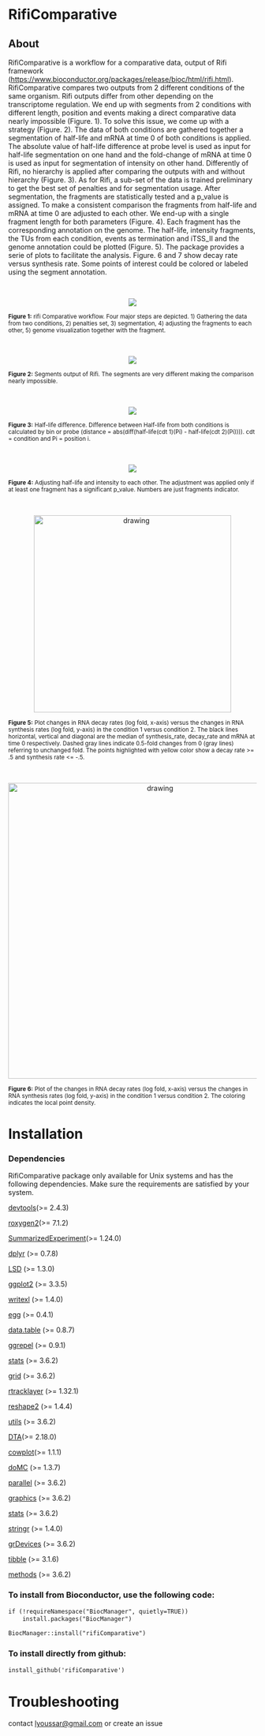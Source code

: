 # RifiComparative

## About

RifiComparative is a workflow for a comparative data, output of Rifi framework (<https://www.bioconductor.org/packages/release/bioc/html/rifi.html>). RifiComparative compares two outputs from 2 different conditions of the same organism. Rifi outputs differ from other depending on the transcriptome regulation. We end up with segments from 2 conditions with different length, position and events making a direct comparative data nearly impossible (Figure. 1). To solve this issue, we come up with a strategy (Figure. 2). The data of both conditions are gathered together a segmentation of half-life and mRNA at time 0 of both conditions is applied. The absolute value of half-life difference at probe level is used as input for half-life segmentation on one hand and the fold-change of mRNA at time 0 is used as input for segmentation of intensity on other hand. Differently of Rifi, no hierarchy is applied after comparing the outputs with and without hierarchy (Figure. 3). As for Rifi, a sub-set of the data is trained preliminary to get the best set of penalties and for segmentation usage. After segmentation, the fragments are statistically tested and a p_value is assigned. To make a consistent comparison the fragments from half-life and mRNA at time 0 are adjusted to each other. We end-up with a single fragment length for both parameters (Figure. 4). Each fragment has the corresponding annotation on the genome. The half-life, intensity fragments, the TUs from each condition, events as termination and iTSS_II and the genome annotation could be plotted (Figure. 5).
The package provides a serie of plots to facilitate the analysis. Figure. 6 and 7 show decay rate versus synthesis rate. Some points of interest could be colored or labeled using the segment annotation.

<br/> <p align="center"> <img src="https://github.com/CyanolabFreiburg/rifiComparative/blob/main/vignettes/rifiComparative_workflow.png"/> </p> <sub> <b>Figure 1:</b> rifi Comparative workflow. Four major steps are depicted. 1) Gathering the data from two conditions, 2) penalties set, 3) segmentation, 4) adjusting the fragments to each other, 5) genome visualization together with the fragment. </sub>

<br/> <p align="center"> <img src="https://github.com/CyanolabFreiburg/rifiComparative/blob/main/vignettes/Half-life_Fragments_two_conditions.png"/> </p>

<sub> <b>Figure 2:</b> Segments output of Rifi. The segments are very different making the comparison nearly impossible. </sub>

<br/> <p align="center"> <img src="https://github.com/CyanolabFreiburg/rifiComparative/blob/main/vignettes/Half-life_difference.png"/> </p>

<sub> <b> Figure 3:</b> Half-life difference. Difference between Half-life from both conditions is calculated by bin or probe (distance = abs(diff(half-life(cdt 1)(Pi) - half-life(cdt 2)(Pi)))). cdt = condition and Pi = position i. </sub>

<br/> <p align="center"> <img src="https://github.com/CyanolabFreiburg/rifiComparative/blob/main/vignettes/adjusting_fragments.png"/> </p>

<sub> <b> Figure 4:</b> Adjusting half-life and intensity to each other. The adjustment was applied only if at least one fragment has a significant p_value. Numbers are just fragments indicator.</sub>

<br/> <p align="center"> <img src="https://github.com/CyanolabFreiburg/rifiComparative/blob/main/vignettes/Decay_rate_vs_Synthesis_rate.png" alt="drawing" width="400"/> </p>

<sub> <b> Figure 5:</b> Plot changes in RNA decay rates (log fold, x-axis) versus the changes in RNA synthesis rates (log fold, y-axis) in the condition 1 versus condition 2. The black lines horizontal, vertical and diagonal are the median of synthesis_rate, decay_rate and mRNA at time 0 respectively. Dashed gray lines indicate 0.5-fold changes from 0 (gray lines) referring to unchanged fold. The points highlighted with yellow color show a decay rate \>= .5 and synthesis rate \<= -.5. </sub>

<br/> <p align="center"> <img src="https://github.com/CyanolabFreiburg/rifiComparative/blob/main/vignettes/heatscatter_Decay_rate_vs_Synthesis_rate.png" alt="drawing" width="600"/> </p> 

<sub> <b> Figure 6:</b> Plot of the changes in RNA decay rates (log fold, x-axis) versus the changes in RNA synthesis rates (log fold, y-axis) in the condition 1 versus condition 2. The coloring indicates the local point density. </sub>

# Installation

### Dependencies

RifiComparative package only available for Unix systems and has the following dependencies. Make sure the requirements are satisfied by your system.

[devtools](https://rdocumentation.org/packages/devtools/versions/2.4.3)(\>= 2.4.3)

[roxygen2](https://cran.r-project.org/web/packages/roxygen2/index.html)(\>= 7.1.2)

[SummarizedExperiment](https://bioconductor.org/packages/release/bioc/html/SummarizedExperiment.html)(\>= 1.24.0)

[dplyr](https://rdocumentation.org/packages/dplyr/versions/0.7.8) (\>= 0.7.8)

[LSD](https://www.rdocumentation.org/packages/ScottKnott/versions/1.3-0/) (\>= 1.3.0)

[ggplot2](https://ggplot2.tidyverse.org/) (\>= 3.3.5)

[writexl](https://www.rdocumentation.org/packages/writexl/versions/1.4.0/) (\>= 1.4.0)

[egg](https://www.rdocumentation.org/packages/scales/versions/0.4.1) (\>= 0.4.1)

[data.table](https://www.rdocumentation.org/packages/msSPChelpR/versions/0.8.7/) (\>= 0.8.7)

[ggrepel](https://www.rdocumentation.org/packages/ggrepel/versions/0.9.1/) (\>= 0.9.1)

[stats](https://rdocumentation.org/packages/stats/versions/3.6.2) (\>= 3.6.2)

[grid](https://www.rdocumentation.org/packages/graphics/versions/3.6.2/topics/grid) (\>= 3.6.2)

[rtracklayer](https://www.rdocumentation.org/packages/rtracklayer/versions/1.32.1) (\>= 1.32.1)

[reshape2](https://rdocumentation.org/packages/reshape2/versions/1.4.4) (\>= 1.4.4)

[utils](https://rdocumentation.org/packages/utils/versions/3.6.2) (\>= 3.6.2)

[DTA](https://rdocumentation.org/packages/DTA/versions/2.18.0)(\>= 2.18.0)

[cowplot](https://rdocumentation.org/packages/cowplot/versions/1.1.1)(\>= 1.1.1)

[doMC](https://cran.r-project.org/web/packages/doMC/index.html) (\>= 1.3.7)

[parallel](https://rdocumentation.org/packages/parallel/versions/3.6.2) (\>= 3.6.2)

[graphics](https://rdocumentation.org/packages/graphics/versions/3.6.2) (\>= 3.6.2)

[stats](https://rdocumentation.org/packages/stats/versions/3.6.2) (\>= 3.6.2)

[stringr](https://www.rdocumentation.org/packages/stringr/versions/1.4.0) (\>= 1.4.0)

[grDevices](https://rdocumentation.org/packages/grDevices/versions/3.6.2) (\>= 3.6.2)

[tibble](https://rdocumentation.org/packages/tibble/versions/3.1.6) (\>= 3.1.6)

[methods](https://rdocumentation.org/packages/methods/versions/3.6.2) (\>= 3.6.2)

### To install from Bioconductor, use the following code:

``` html
if (!requireNamespace("BiocManager", quietly=TRUE))
    install.packages("BiocManager")
    
BiocManager::install("rifiComparative")
```

### To install directly from github:

``` html
install_github('rifiComparative')
```

# Troubleshooting

contact [lyoussar\@gmail.com](mailto:lyoussar@gmail.com) or create an issue
